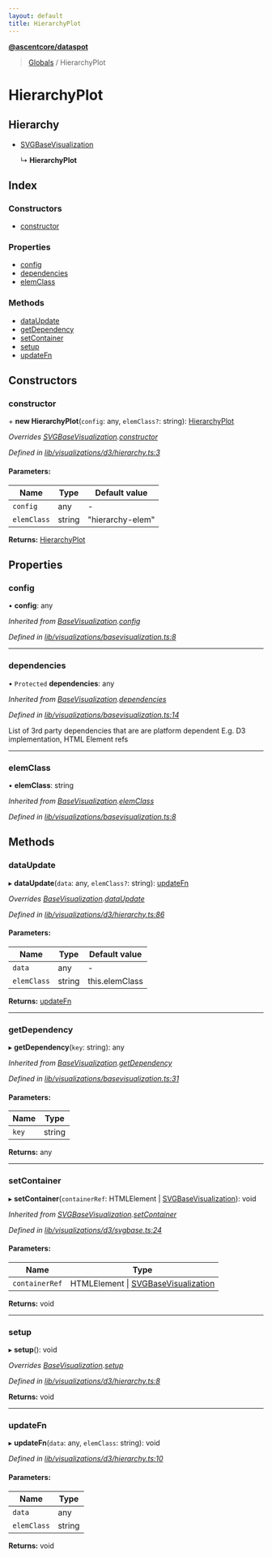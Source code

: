 ```yaml
---
layout: default
title: HierarchyPlot
---
```


**[@ascentcore/dataspot](../README.md)**

> [Globals](../globals.md) / HierarchyPlot

# HierarchyPlot

## Hierarchy

* [SVGBaseVisualization](svgbasevisualization.md)

  ↳ **HierarchyPlot**

## Index

### Constructors

* [constructor](hierarchyplot.md#constructor)

### Properties

* [config](hierarchyplot.md#config)
* [dependencies](hierarchyplot.md#dependencies)
* [elemClass](hierarchyplot.md#elemclass)

### Methods

* [dataUpdate](hierarchyplot.md#dataupdate)
* [getDependency](hierarchyplot.md#getdependency)
* [setContainer](hierarchyplot.md#setcontainer)
* [setup](hierarchyplot.md#setup)
* [updateFn](hierarchyplot.md#updatefn)

## Constructors

### constructor

\+ **new HierarchyPlot**(`config`: any, `elemClass?`: string): [HierarchyPlot](hierarchyplot.md)

*Overrides [SVGBaseVisualization](svgbasevisualization.md).[constructor](svgbasevisualization.md#constructor)*

*Defined in [lib/visualizations/d3/hierarchy.ts:3](https://github.com/ascentcore/dataspot/blob/8a56680/lib/visualizations/d3/hierarchy.ts#L3)*

#### Parameters:

Name | Type | Default value |
------ | ------ | ------ |
`config` | any | - |
`elemClass` | string | "hierarchy-elem" |

**Returns:** [HierarchyPlot](hierarchyplot.md)

## Properties

### config

•  **config**: any

*Inherited from [BaseVisualization](basevisualization.md).[config](basevisualization.md#config)*

*Defined in [lib/visualizations/basevisualization.ts:8](https://github.com/ascentcore/dataspot/blob/8a56680/lib/visualizations/basevisualization.ts#L8)*

___

### dependencies

• `Protected` **dependencies**: any

*Inherited from [BaseVisualization](basevisualization.md).[dependencies](basevisualization.md#dependencies)*

*Defined in [lib/visualizations/basevisualization.ts:14](https://github.com/ascentcore/dataspot/blob/8a56680/lib/visualizations/basevisualization.ts#L14)*

List of 3rd party dependencies that are are platform dependent
E.g. D3 implementation, HTML Element refs

___

### elemClass

•  **elemClass**: string

*Inherited from [BaseVisualization](basevisualization.md).[elemClass](basevisualization.md#elemclass)*

*Defined in [lib/visualizations/basevisualization.ts:8](https://github.com/ascentcore/dataspot/blob/8a56680/lib/visualizations/basevisualization.ts#L8)*

## Methods

### dataUpdate

▸ **dataUpdate**(`data`: any, `elemClass?`: string): [updateFn](hierarchyplot.md#updatefn)

*Overrides [BaseVisualization](basevisualization.md).[dataUpdate](basevisualization.md#dataupdate)*

*Defined in [lib/visualizations/d3/hierarchy.ts:86](https://github.com/ascentcore/dataspot/blob/8a56680/lib/visualizations/d3/hierarchy.ts#L86)*

#### Parameters:

Name | Type | Default value |
------ | ------ | ------ |
`data` | any | - |
`elemClass` | string | this.elemClass |

**Returns:** [updateFn](hierarchyplot.md#updatefn)

___

### getDependency

▸ **getDependency**(`key`: string): any

*Inherited from [BaseVisualization](basevisualization.md).[getDependency](basevisualization.md#getdependency)*

*Defined in [lib/visualizations/basevisualization.ts:31](https://github.com/ascentcore/dataspot/blob/8a56680/lib/visualizations/basevisualization.ts#L31)*

#### Parameters:

Name | Type |
------ | ------ |
`key` | string |

**Returns:** any

___

### setContainer

▸ **setContainer**(`containerRef`: HTMLElement \| [SVGBaseVisualization](svgbasevisualization.md)): void

*Inherited from [SVGBaseVisualization](svgbasevisualization.md).[setContainer](svgbasevisualization.md#setcontainer)*

*Defined in [lib/visualizations/d3/svgbase.ts:24](https://github.com/ascentcore/dataspot/blob/8a56680/lib/visualizations/d3/svgbase.ts#L24)*

#### Parameters:

Name | Type |
------ | ------ |
`containerRef` | HTMLElement \| [SVGBaseVisualization](svgbasevisualization.md) |

**Returns:** void

___

### setup

▸ **setup**(): void

*Overrides [BaseVisualization](basevisualization.md).[setup](basevisualization.md#setup)*

*Defined in [lib/visualizations/d3/hierarchy.ts:8](https://github.com/ascentcore/dataspot/blob/8a56680/lib/visualizations/d3/hierarchy.ts#L8)*

**Returns:** void

___

### updateFn

▸ **updateFn**(`data`: any, `elemClass`: string): void

*Defined in [lib/visualizations/d3/hierarchy.ts:10](https://github.com/ascentcore/dataspot/blob/8a56680/lib/visualizations/d3/hierarchy.ts#L10)*

#### Parameters:

Name | Type |
------ | ------ |
`data` | any |
`elemClass` | string |

**Returns:** void
